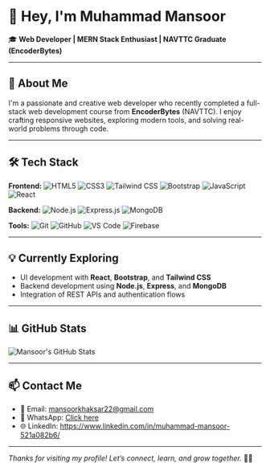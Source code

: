 # 👋 Hey, I'm Muhammad Mansoor

🎓 **Web Developer | MERN Stack Enthusiast | NAVTTC Graduate (EncoderBytes)**

---

## 🚀 About Me

I'm a passionate and creative web developer who recently completed a full-stack web development course from **EncoderBytes** (NAVTTC). I enjoy crafting responsive websites, exploring modern tools, and solving real-world problems through code.

---

## 🛠️ Tech Stack

**Frontend:**
![HTML5](https://img.shields.io/badge/-HTML5-E34F26?logo=html5&logoColor=white)
![CSS3](https://img.shields.io/badge/-CSS3-1572B6?logo=css3)
![Tailwind CSS](https://img.shields.io/badge/-TailwindCSS-38B2AC?logo=tailwindcss&logoColor=white)
![Bootstrap](https://img.shields.io/badge/-Bootstrap-7952B3?logo=bootstrap&logoColor=white)
![JavaScript](https://img.shields.io/badge/-JavaScript-F7DF1E?logo=javascript&logoColor=black)
![React](https://img.shields.io/badge/-React-20232A?logo=react)

**Backend:**
![Node.js](https://img.shields.io/badge/-Node.js-339933?logo=node.js&logoColor=white)
![Express.js](https://img.shields.io/badge/-Express.js-000000?logo=express&logoColor=white)
![MongoDB](https://img.shields.io/badge/-MongoDB-47A248?logo=mongodb&logoColor=white)

**Tools:**
![Git](https://img.shields.io/badge/-Git-F05032?logo=git&logoColor=white)
![GitHub](https://img.shields.io/badge/-GitHub-181717?logo=github)
![VS Code](https://img.shields.io/badge/-VSCode-007ACC?logo=visualstudiocode&logoColor=white)
![Firebase](https://img.shields.io/badge/-Firebase-FFCA28?logo=firebase&logoColor=black)

---

## 💡 Currently Exploring

- UI development with **React**, **Bootstrap**, and **Tailwind CSS**
- Backend development using **Node.js**, **Express**, and **MongoDB**
- Integration of REST APIs and authentication flows

---

## 📊 GitHub Stats

![Mansoor's GitHub Stats](https://github-readme-stats.vercel.app/api?username=xxmansoor&show_icons=true&theme=tokyonight)

---

## 📫 Contact Me

- 📧 Email: mansoorkhaksar22@gmail.com  
- 💬 WhatsApp: [Click here](https://wa.me/923348525661)
- 🌐 LinkedIn: https://www.linkedin.com/in/muhammad-mansoor-521a082b6/

---

_Thanks for visiting my profile! Let’s connect, learn, and grow together._ 🌱🚀
